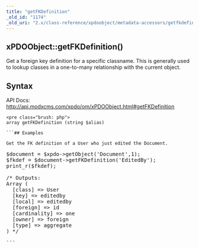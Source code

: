 ```yaml
---
title: "getFKDefinition"
_old_id: "1174"
_old_uri: "2.x/class-reference/xpdoobject/metadata-accessors/getfkdefinition"
---
```


## xPDOObject::getFKDefinition()

Get a foreign key definition for a specific classname. This is generally used to lookup classes in a one-to-many relationship with the current object.

## Syntax

API Docs: <http://api.modxcms.com/xpdo/om/xPDOObject.html#getFKDefinition>

```
<pre class="brush: php">
array getFKDefinition (string $alias)

```## Examples

Get the FK definition of a User who just edited the Document.

```
<pre class="brush: php">
$document = $xpdo->getObject('Document',1);
$fkdef = $document->getFKDefinition('EditedBy');
print_r($fkdef);

/* Outputs:
Array ( 
  [class] => User
  [key] => editedby
  [local] => editedby
  [foreign] => id
  [cardinality] => one
  [owner] => foreign
  [type] => aggregate 
) */

```